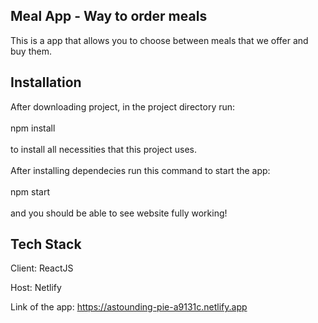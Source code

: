 <h2>Meal App - Way to order meals</h2>
This is a app that allows you to choose between meals that we offer and buy them.

<h2>Installation</h2>
After downloading project, in the project directory run: 
<br></br>
npm install
<br></br>
to install all necessities that this project uses.
<br></br>
After installing dependecies run this command to start the app:
<br></br>
npm start
<br></br>
and you should be able to see website fully working!

<h2>Tech Stack</h2>
Client: ReactJS

Host: Netlify

Link of the app: https://astounding-pie-a9131c.netlify.app
